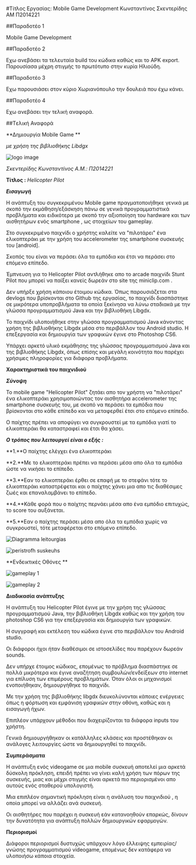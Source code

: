 #Τίτλος Εργασίας: Mobile Game Development
Κωνσταντίνος Σκεντερίδης
ΑΜ Π2014221

##Παραδοτέο 1

Mobile Game Development 

##Παραδοτέο 2

Εχω ανεβάσει τα τελευταία build του κώδικα καθώς και το APK export.
Παρουσίασα μέχρη στιγμής το πρωτότυπο στην κυρία Ηλιούδη.

##Παραδοτέο 3

Εχω παρουσιάσει στον κύριο Χωριανόπουλο την δουλειά που έχω κάνει.

##Παραδοτέο 4

Εχω ανεβάσει την τελική αναφορά.

##Tελική Αναφορά

**Δημιουργία Mobile Game **

*με χρήση της βιβλιοθήκης Libdgx*

![logo image](infoBackground.png)

*Σκεντερίδης Κωνσταντίνος Α.Μ.: Π2014221*

**Τίτλος :** *Helicopter Pilot*

***Εισαγωγή***

Η ανάπτυξη του συγκεκριμένου Mobile game πραγματοποιήθηκε γενικά με σκοπό την εκμάθηση/εξάσκηση πάνω σε γενικά προγραμματιστικά προβλήματα και ειδικότερα με σκοπό την αξιοποίηση του hardware και των αισθητήρων ενός smartphone , ως στοιχείων του gameplay.

Στο συγκεκριμένο παιχνίδι ο χρήστης καλείτε να "πιλοτάρει" ένα ελικοπτεράκι με την χρήση του accelerometer της smartphone συσκευής του \[android\].

Σκοπός του είναι να περάσει όλα τα εμπόδια και έτσι να περάσει στο επόμενο επίπεδο.

Έμπνευση για το Helicopter Pilot αντλήθηκε απο το arcade παιχνίδι Stunt Pilot που μπορεί να παίξει κανείς δωρεάν στο site της miniclip.com .

Δεν υπήρξε χρήση κάποιου έτοιμου κώδικα. Όπως παρουσιάζεται στα devlogs που βρίσκονται στο Github της εργασίας, το παιχνίδι διασπάστηκε σε μικρότερα υποπροβλήματα τα οποία ξεκίνησα να λύνω σταδιακά με την γλώσσα προγραμματισμού Java και την βιβλιοθήκη Libgdx.

Το παιχνίδι υλοποιήθηκε στην γλώσσα προγραμματισμού Java κάνοντας χρήση της βιβλιοθήκης Libgdx μέσα στο περιβάλλον του Android studio. Η επεξεργασία και δημιουργία των γραφικών έγινε στο Photoshop CS6.

Υπάρχει αρκετό υλικό εκμάθησης της γλώσσας προγραμματισμού Java και της βιβλιοθήκης Libgdx, όπως επίσης και μεγάλη κοινότητα που παρέχει χρήσιμες πληροφορίες για διάφορα προβλήματα.

**Χαρακτηριστικά του παιχνιδιού**

***Σύνοψη***

Το mobile game "Helicopter Pilot" ζητάει απο τον χρήστη να "πιλοτάρει" ένα ελικοπτεράκι χρησιμοποιώντας τον αισθητήρα accelerometer της smartphone συσκευής του, με σκοπό να περάσει τα εμπόδια που βρίσκονται στο κάθε επίπεδο και να μεταφερθεί έτσι στο επόμενο επίπεδο.

Ο παίχτης πρέπει να αποφύγει να συγκρουστεί με τα εμπόδια γιατί το ελικοπτεράκι θα καταστραφεί και έτσι θα χάσει.

***Ο τρόπος που λειτουργεί είναι ο εξής :***

**1.**Ο παίχτης ελέγχει ένα ελικοπτεράκι

**2.**Με το ελικοπτεράκι πρέπει να περάσει μέσα απο όλα τα εμπόδια ώστε να νικήσει το επίπεδο.

**3.**Εαν το ελικοπτεράκι έρθει σε επαφή με το στεφάνι τότε το ελικοπτεράκι καταστρέφεται και ο παίχτης χάνει μια απο τις διαθέσιμες ζωές και επαναλαμβάνει το επίπεδο.

**4.**Κάθε φορά που ο παίχτης περνάει μέσα απο ένα εμπόδιο επιτυχώς, το score του αυξάνεται.

**5.**Εαν ο παίχτης περάσει μέσα απο όλα τα εμπόδια χωρίς να συγκρουστεί, τότε μεταφέρεται στο επόμενο επίπεδο.

![Diagramma leitourgias](https://github.com/courses-ionio/cscw/blob/master/projects_2016/%CE%A02014221/images/%CE%94%CE%B9%CE%B1%CE%B3%CF%81%CE%B1%CE%BC%CE%BC%CE%B1%CE%9B%CE%B5%CE%B9%CF%81%CE%BF%CF%85%CE%B3%CF%81%CE%AF%CE%B1%CF%82.jpg)


![peristrofh suskeuhs](https://github.com/courses-ionio/cscw/blob/master/projects_2016/%CE%A02014221/images/%CE%A0%CE%B5%CF%81%CE%B9%CF%83%CF%84%CF%81%CE%BF%CF%86%CE%AE%CE%A3%CF%85%CF%83%CE%BA%CE%B5%CF%85%CE%AE%CF%82.jpg)

**Ενδεικτικές Οθόνες **

![gameplay 1](GamePlay1_HelicopterPilot.jpg)

![gameplay 2](GamePlay2_HelicopterPilot.jpg)


**Διαδικασία ανάπτυξης**

Η ανάπτυξη του Helicopter Pilot έγινε με την χρήση της γλώσσας προγραμματισμού Java, την βιβλιοθήκη Libgdx καθώς και την χρήση του photoshop CS6 για την επεξεργασία και δημιουργία των γραφικών.

Η συγγραφή και εκτέλεση του κώδικα έγινε στο περιβάλλον του Android studio.

Οι διάφοροι ήχοι ήταν διαθέσιμοι σε ιστοσελίδες που παρέχουν δωρεάν sounds.

Δεν υπήρχε έτοιμος κώδικας, επομένως το πρόβλημα διασπάστηκε σε πολλά μικρότερα και έγινε αναζήτηση συμβουλών/ενδείξεων στο internet για επίλυση των επιμέρους προβλημάτων. Όταν όλοι οι μηχανισμοί ενοποιήθηκαν, δημιουργήθηκε το παιχνίδι.

Με την χρήση της βιβλιοθήκης libgdx διευκολύνονται κάποιες ενέργειες όπως η φόρτωση και εμφάνιση γραφικών στην οθόνη, καθώς και η εισαγωγή ήχων.

Επιπλέον υπάρχουν μέθοδοι που διαχειρίζονται τα διάφορα inputs του χρήστη.

Γενικά δημιουργήθηκαν οι κατάλληλες κλάσεις και προστέθηκαν οι ανάλογες λειτουργίες ώστε να δημιουργηθεί το παιχνίδι.

**Συμπεράσματα**

Η ανάπτυξη ενός videogame σε μια mobile συσκευή αποτελεί μια αρκετά δύσκολη πρόκληση, επειδή πρέπει να γίνει καλή χρήση των πόρων της συσκευής, μιας και μέχρι στιγμής είναι αρκετά πιο περιορισμένοι απο αυτούς ενός σταθερού υπολογιστή.

Μια επιπλέον σημαντική πρόκληση είναι η ανάλυση του παιχνιδιού , η οποία μπορεί να αλλάζει ανά συσκευή.

Οι αισθητήρες που παρέχει η συσκευή εάν κατανοηθούν επαρκώς, δίνουν την δυνατότητα για ανάπτυξη πολλών δημιουργικών εφαρμογών.

**Περιορισμοί**

Διάφοροι περιορισμοί δυστυχώς υπάρχουν λόγο έλλειψης εμπειρίας/γνώσης προγραμματισμού videogame, επομένως δεν κατάφερα να υλοποιήσω κάποια στοιχεία.

